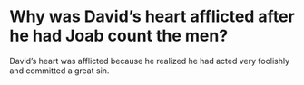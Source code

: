 # Why was David’s heart afflicted after he had Joab count the men?

David’s heart was afflicted because he realized he had acted very foolishly and committed a great sin.
